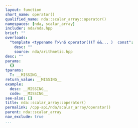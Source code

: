 ```yaml
---
layout: function
short_name: operator()
qualified_name: nda::scalar_array::operator()
namespaces: [nda, scalar_array]
includer: nda/nda.hpp
brief: ""
overloads:
  "template <typename T>\nS operator()(T &&... )  const":
    desc: ""
    source: nda/arithmetic.hpp
desc: ""
params:
  {}
tparams:
  T: __MISSING__
return_value: __MISSING__
example:
  desc: __MISSING__
  code: __MISSING__
see-also: []
title: nda::scalar_array::operator()
permalink: /cpp-api/nda/scalar_array/operator()
parent: nda::scalar_array
nav_exclude: true
...
```



